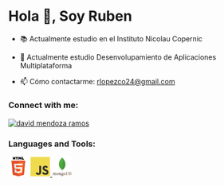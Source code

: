 # Hola 👋, Soy Ruben



- 📚 Actualmente estudio en el Instituto Nicolau Copernic

- 🌱 Actualmente estudio Desenvolupamiento de Aplicaciones Multiplataforma

- 📫 Cómo contactarme: rlopezco24@gmail.com



<!-- CONTACTO -->
<h3 align="left">Connect with me:</h3>
<p align="left">
<a href="https://www.linkedin.com/in/anderson-mendoza-ramos-7551141b7/" target="blank"><img align="center" src="https://raw.githubusercontent.com/rahuldkjain/github-profile-readme-generator/master/src/images/icons/Social/linked-in-alt.svg" alt="david mendoza ramos" height="30" width="40" /></a>


<!-- LENGUAJES Y HERRAMIENTAS -->
<h3 align="left">Languages and Tools:</h3>
<img src="https://raw.githubusercontent.com/devicons/devicon/master/icons/html5/html5-original-wordmark.svg" alt="html5" width="40" height="40"/> </a> <a href="https://developer.mozilla.org/en-US/docs/Web/JavaScript" target="_blank" rel="noreferrer"> <img src="https://raw.githubusercontent.com/devicons/devicon/master/icons/javascript/javascript-original.svg" alt="javascript" width="40" height="40"/> </a> <a href="https://www.mongodb.com/" target="_blank" rel="noreferrer"> <img src="https://raw.githubusercontent.com/devicons/devicon/master/icons/mongodb/mongodb-original-wordmark.svg" alt="mongodb" width="40" height="40"/> </a> <a href="https://nodejs.org" target="_blank" rel="noreferrer"> </a>


</p>
